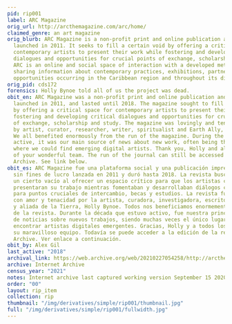 ```yaml
---
pid: rip001
label: ARC Magazine
orig_url: http://arcthemagazine.com/arc/home/
claimed_genre: an art magazine
orig_blurb: ARC Magazine is a non-profit print and online publication and social platform
  launched in 2011. It seeks to fill a certain void by offering a critical space for
  contemporary artists to present their work while fostering and developing critical
  dialogues and opportunities for crucial points of exchange, scholarship and study.
  ARC is an online and social space of interaction with a developed methodology of
  sharing information about contemporary practices, exhibitions, partnerships, and
  opportunities occurring in the Caribbean region and throughout its diasporas.
orig_pid: cds172
forensics: Holly Bynoe told all of us the project was dead.
obit_en: ARC Magazine was a non-profit print and online publication and social platform
  launched in 2011, and lasted until 2018. The magazine sought to fill a certain void
  by offering a critical space for contemporary artists to present their work while
  fostering and developing critical dialogues and opportunities for crucial points
  of exchange, scholarship and study. The magazine was lovingly and tenaciosly stewarded
  by artist, curator, researcher, writer, spiritualist and Earth Ally, Holly Bynoe.
  We all benefited enormously from the run of the magazine. During the decade it was
  active, it was our main source of news about new work, often being the only place
  where we could find emerging digital artists. Thank you, Holly and all of the members
  of your wonderful team. The run of the journal can still be accessed on the Internet
  Archive. See link below.
obit_es: ARC Magazine fue una plataforma social y una publicación impresa y en línea
  sin fines de lucro lanzada en 2011 y duró hasta 2018. La revista buscaba llenar
  un cierto vacío al ofrecer un espacio crítico para que los artistas contemporáneos
  presentaran su trabajo mientras fomentaban y desarrollaban diálogos críticos y oportunidades
  para puntos cruciales de intercambio, becas y estudios. La revista fue dirigida
  con amor y tenacidad por la artista, curadora, investigadora, escritora, espiritualista
  y aliada de la Tierra, Holly Bynoe. Todos nos beneficiamos enormemente de la publicación
  de la revista. Durante la década que estuvo activo, fue nuestra principal fuente
  de noticias sobre nuevos trabajos, siendo muchas veces el único lugar donde podíamos
  encontrar artistas digitales emergentes. Gracias, Holly y a todos los miembros de
  su maravilloso equipo. Todavía se puede acceder a la edición de la revista en Internet
  Archive. Ver enlace a continuación.
obit_by: Alex Gil
last_active: "2018"
archival_link: https://web.archive.org/web/20210227054258/http://arcthemagazine.com/arc/home/
archive: Internet Archive
census_year: "2021"
notes: Internet archive last captured working version September 15 2020.
order: "00"
layout: rip_item
collection: rip
thumbnail: "/img/derivatives/simple/rip001/thumbnail.jpg"
full: "/img/derivatives/simple/rip001/fullwidth.jpg"
---
```

